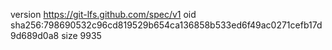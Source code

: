 version https://git-lfs.github.com/spec/v1
oid sha256:798690532c96cd819529b654ca136858b533ed6f49ac0271cefb17d9d689d0a8
size 9935
